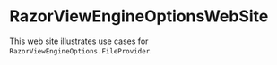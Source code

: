 RazorViewEngineOptionsWebSite
===

This web site illustrates use cases for `RazorViewEngineOptions.FileProvider`.